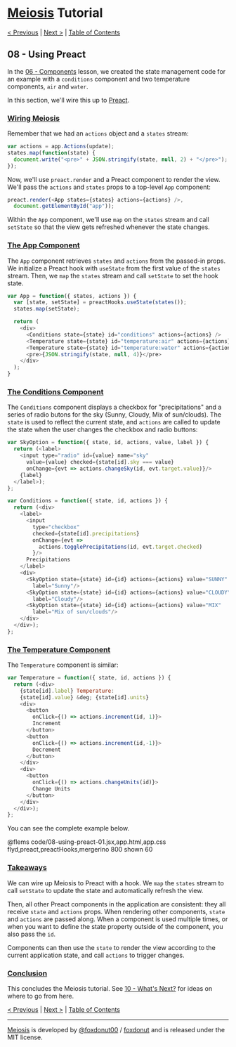 # [Meiosis](https://meiosis.js.org) Tutorial

[< Previous](07-using-mithril.html) |
[Next >](09-using-react.html) |
[Table of Contents](toc.html)

## 08 - Using Preact

In the [06 - Components](06-components.html) lesson, we created the state management
code for an example with a `conditions` component and two temperature components, `air` and
`water`.

In this section, we'll wire this up to [Preact](https://preactjs.com/).

<a name="wiring_meiosis"></a>
### [Wiring Meiosis](#wiring_meiosis)

Remember that we had an `actions` object and a `states` stream:

```js
var actions = app.Actions(update);
states.map(function(state) {
  document.write("<pre>" + JSON.stringify(state, null, 2) + "</pre>");
});
```

Now, we'll use `preact.render` and a Preact component to render the view. We'll pass the
`actions` and `states` props to a top-level `App` component:

```js
preact.render(<App states={states} actions={actions} />,
  document.getElementById("app"));
```

Within the `App` component, we'll use `map` on the `states` stream and call `setState` so
that the view gets refreshed whenever the state changes.

<a name="the_app_component"></a>
### [The App Component](#the_app_component)

The `App` component retrieves `states` and `actions` from the passed-in props. We initialize a
Preact hook with `useState` from the first value of the `states` stream. Then, we `map` the `states`
stream and call `setState` to set the hook state.

```js
var App = function({ states, actions }) {
  var [state, setState] = preactHooks.useState(states());
  states.map(setState);

  return (
    <div>
      <Conditions state={state} id="conditions" actions={actions} />
      <Temperature state={state} id="temperature:air" actions={actions} />
      <Temperature state={state} id="temperature:water" actions={actions} />
      <pre>{JSON.stringify(state, null, 4)}</pre>
    </div>
  );
}
```

<a name="the_conditions_component"></a>
### [The Conditions Component](#the_conditions_component)

The `Conditions` component displays a checkbox for "precipitations" and a series of radio
butons for the sky (Sunny, Cloudy, Mix of sun/clouds). The `state` is used to reflect the
current state, and `actions` are called to update the state when the user changes the
checkbox and radio buttons:

```js
var SkyOption = function({ state, id, actions, value, label }) {
  return (<label>
    <input type="radio" id={value} name="sky"
      value={value} checked={state[id].sky === value}
      onChange={evt => actions.changeSky(id, evt.target.value)}/>
    {label}
  </label>);
};

var Conditions = function({ state, id, actions }) {
  return (<div>
    <label>
      <input
        type="checkbox"
        checked={state[id].precipitations}
        onChange={evt =>
          actions.togglePrecipitations(id, evt.target.checked)
        }/>
      Precipitations
    </label>
    <div>
      <SkyOption state={state} id={id} actions={actions} value="SUNNY"
        label="Sunny"/>
      <SkyOption state={state} id={id} actions={actions} value="CLOUDY"
        label="Cloudy"/>
      <SkyOption state={state} id={id} actions={actions} value="MIX"
        label="Mix of sun/clouds"/>
    </div>
  </div>);
};
```

<a name="the_temperature_component"></a>
### [The Temperature Component](#the_temperature_component)

The `Temperature` component is similar:

```js
var Temperature = function({ state, id, actions }) {
  return (<div>
    {state[id].label} Temperature:
    {state[id].value} &deg; {state[id].units}
    <div>
      <button
        onClick={() => actions.increment(id, 1)}>
        Increment
      </button>
      <button
        onClick={() => actions.increment(id,-1)}>
        Decrement
      </button>
    </div>
    <div>
      <button
        onClick={() => actions.changeUnits(id)}>
        Change Units
      </button>
    </div>
  </div>);
};
```

You can see the complete example below.

@flems code/08-using-preact-01.jsx,app.html,app.css flyd,preact,preactHooks,mergerino 800 shown 60

### [Takeaways](#takeaways)

We can wire up Meiosis to Preact with a hook. We `map` the `states` stream to call `setState` to
update the state and automatically refresh the view.

Then, all other Preact components in the application are consistent: they all receive `state`
and `actions` props. When rendering other components, `state` and `actions` are passed along.
When a component is used multiple times, or when you want to define the state property outside of
the component, you also pass the `id`.

Components can then use the `state` to render the view according to the current application
state, and call `actions` to trigger changes.

<a name="conclusion"></a>
### [Conclusion](#conclusion)

This concludes the Meiosis tutorial. See [10 - What's Next?](10-whats-next.html) for ideas on where
to go from here.

[< Previous](07-using-mithril.html) |
[Next >](09-using-react.html) |
[Table of Contents](toc.html)

-----

[Meiosis](https://meiosis.js.org) is developed by [@foxdonut00](http://twitter.com/foxdonut00) / [foxdonut](https://github.com/foxdonut) and is released under the MIT license.
